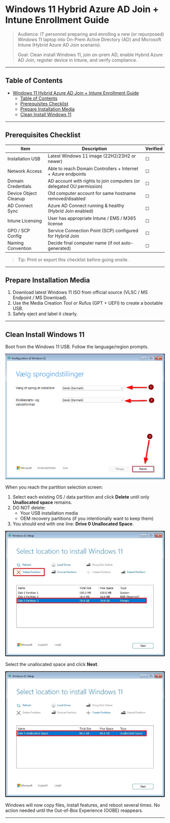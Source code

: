 # Windows 11 Hybrid Azure AD Join + Intune Enrollment Guide

> Audience: IT personnel preparing and enrolling a new (or repurposed) Windows 11 laptop into On-Prem Active Directory (AD) and Microsoft Intune (Hybrid Azure AD Join scenario).
>
> Goal: Clean install Windows 11, join on-prem AD, enable Hybrid Azure AD Join, register device in Intune, and verify compliance.

---

## Table of Contents

- [Windows 11 Hybrid Azure AD Join + Intune Enrollment Guide](#windows-11-hybrid-azure-ad-join--intune-enrollment-guide)
  - [Table of Contents](#table-of-contents)
  - [Prerequisites Checklist](#prerequisites-checklist)
  - [Prepare Installation Media](#prepare-installation-media)
  - [Clean Install Windows 11](#clean-install-windows-11)

---

## Prerequisites Checklist

| Item                  | Description                                                           | Verified |
| --------------------- | --------------------------------------------------------------------- | -------- |
| Installation USB      | Latest Windows 11 image (22H2/23H2 or newer)                          | ☐        |
| Network Access        | Able to reach Domain Controllers + Internet + Azure endpoints         | ☐        |
| Domain Credentials    | AD account with rights to join computers (or delegated OU permission) | ☐        |
| Device Object Cleanup | Old computer account for same hostname removed/disabled               | ☐        |
| AD Connect Sync       | Azure AD Connect running & healthy (Hybrid Join enabled)              | ☐        |
| Intune Licensing      | User has appropriate Intune / EMS / M365 license                      | ☐        |
| GPO / SCP Config      | Service Connection Point (SCP) configured for Hybrid Join             | ☐        |
| Naming Convention     | Decide final computer name (if not auto-generated)                    | ☐        |

> Tip: Print or export this checklist before going onsite.

---

## Prepare Installation Media

1. Download latest Windows 11 ISO from official source (VLSC / MS Endpoint / MS Download).
2. Use the Media Creation Tool or Rufus (GPT + UEFI) to create a bootable USB.
3. Safely eject and label it clearly.

---

## Clean Install Windows 11

Boot from the Windows 11 USB. Follow the language/region prompts.

![Choose Locale](./images/ChooseLocale.png)

When you reach the partition selection screen:

1. Select each existing OS / data partition and click **Delete** until only **Unallocated space** remains.
2. DO NOT delete:
   - Your USB installation media
   - OEM recovery partitions (if you intentionally want to keep them)
3. You should end with one line: **Drive 0 Unallocated Space**.

![Delete Partitions](./images/DeletePartitions.png)

Select the unallocated space and click **Next**.

![Choose Partition](./images/ChoosePartition.png)

Windows will now copy files, install features, and reboot several times. No action needed until the Out-of-Box Experience (OOBE) reappears.

---
